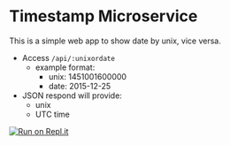 # Timestamp Microservice

This is a simple web app to show date by unix, vice versa.

- Access `/api/:unixordate`
  - example format:
    - unix: 1451001600000
    - date: 2015-12-25
- JSON respond will provide:
  - unix
  - UTC time

[![Run on Repl.it](https://repl.it/badge/github/freeCodeCamp/boilerplate-npm)](https://b-end-fcc-timestamp-ms.ricky-kiva.repl.co/)
